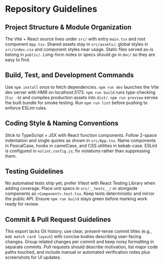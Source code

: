 # Repository Guidelines

## Project Structure & Module Organization
The Vite + React source lives under `src/` with entry `main.tsx` and root component `App.tsx`. Shared assets stay in `src/assets/`; global styles in `src/index.css` and component styles near usage. Static files served as-is belong in `public/`. Long-form notes or specs should go in `doc/` so they are easy to find.

## Build, Test, and Development Commands
Use `npm install` once to fetch dependencies. `npm run dev` launches the Vite dev server with HMR on localhost:5173. `npm run build` runs type-checking (`tsc -b`) and compiles production assets into `dist/`. `npm run preview` serves the built bundle for smoke testing. Run `npm run lint` before pushing to enforce ESLint rules.

## Coding Style & Naming Conventions
Stick to TypeScript + JSX with React function components. Follow 2-space indentation and single quotes as shown in `src/App.tsx`. Name components in PascalCase, hooks in camelCase, and CSS utilities in kebab-case. ESLint is configured in `eslint.config.js`; fix violations rather than suppressing them.

## Testing Guidelines
No automated tests ship yet; prefer Vitest with React Testing Library when adding coverage. Place unit specs in `src/__tests__/` or alongside components as `<Component>.test.tsx`. Keep tests deterministic and mirror the public API. Ensure `npm run build` stays green before marking work ready for review.

## Commit & Pull Request Guidelines
This export lacks Git history; use clear, present-tense commit titles (e.g., `Add match card layout`) with concise bodies describing user-facing changes. Group related changes per commit and keep noisy formatting in separate commits. Pull requests should describe motivation, list major code paths touched, and include manual or automated verification notes plus screenshots for UI updates.
